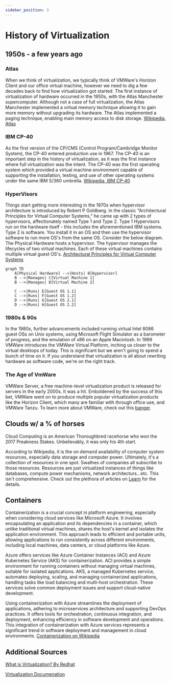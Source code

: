 ```yaml
---
sidebar_position: 3
---
```


# History of Virtualization

## 1950s - a few years ago

### Atlas

When we think of virtualization, we typically think of VMWare's Horizon Client and our office virtual machine, however we need to dig a few decades back to find how virtualization got started. The first instance of virtualization of hardware occurred in the 1950s, with the Atlas Manchester supercomputer. Although not a case of full virtualization, the Atlas Manchester implemented a virtual memory technique allowing it to gain more memory without upgrading its hardware. The Atlas implemented a paging technique, enabling main memory access to disk storage. [Wikipedia, Atlas](<https://en.wikipedia.org/wiki/Atlas_(computer)>)

### IBM CP-40

As the first version of the CP/CMS (Control Program/Cambridge Monitor System), the CP-40 entered production use in 1967. The CP-40 is an important step in the history of virtualization, as it was the first instance where full virtualization was the intent. The CP-40 was the first operating system which provided a virtual machine environment capable of supporting the installation, testing, and use of other operating systems under the same IBM S/360 umbrella. [Wikipedia, IBM CP-40](https://en.wikipedia.org/wiki/IBM_CP-40)

### HyperVisors

Things start getting more interesting in the 1970s when hypervisor architecture is introduced by Robert P Goldberg. In the classic "Architectural Principles for Virtual Computer Systems," he came up with 2 types of hypervisors, affectionately named Type 1 and Type 2. Type 1 Hypervisors run on the hardware itself - this includes the aforementioned IBM systems. Type 2 is software. You install it in an OS and then use the hypervisor software to run more OS's from the same OS. Consider the below diagram. The Physical Hardware hosts a hypervisor. The hypervisor manages the lifecycles of two virtual machines. Each of these virtual machines contains multiple virtual guest OS's. [Architectural Principles for Virtual Computer Systems](https://www.semanticscholar.org/paper/Architectural-Principles-for-Virtual-Computer-Goldberg/ff4af2d7195f109f86e1cfa326b5c25d19e3e1b1)

```mermaid
graph TD
    A[Physical Hardware] -->|Hosts| B[Hypervisor]
    B -->|Manages| C[Virtual Machine 1]
    B -->|Manages| D[Virtual Machine 2]

    C -->|Runs| E[Guest OS 1.1]
    C -->|Runs| F[Guest OS 1.2]
    D -->|Runs| G[Guest OS 2.1]
    D -->|Runs| H[Guest OS 2.2]

```

### 1980s & 90s

In the 1980s, further advancements included running virtual Intel 8086 guest OSs on Unix systems, using Microsoft Flight Simulator as a barometer of progress, and the emulation of x86 on an Apple Macintosh.
In 1999 VMWare introduces the VMWare Virtual Platform, inching us closer to the virtual desktops of today. This is significant but we aren't going to spend a bunch of time on it. If you understand that virtualization is all about rewriting hardware as software code, we're on the right track.

### The Age of VmWare

VMWare Server, a free machine-level virtualization product is released for servers in the early 2000s. It was a hit. Emboldened by the success of this bet, VMWare went on to produce multiple popular virtualization products like the Horizon Client, which many are familiar with through office use, and VMWare Tanzu. To learn more about VMWare, check out this [banger](https://tanzu.vmware.com/content/videos/vmware-tanzu-golden-pitch).

## Clouds w/ a % of horses

Cloud Computing is an American Thoroughbred racehorse who won the 2017 Preakness Stakes. Unbelievably, it was only his 4th start.

According to Wikipedia, it is the on demand availability of computer system resources, especially data storage and computer power. Ultimately, it's a collection of resources in one spot. Swathes of companies all subscribe to those resources. Resources are just virtualized instances of things like databases, compute power mechanisms, network architecturs...etc. This isn't comprehensive. Check out the plethora of articles on [Learn](https://learn.microsoft.com/) for the details.

## Containers

Containerization is a crucial concept in platform engineering, especially when considering cloud services like Microsoft Azure. It involves encapsulating an application and its dependencies in a container, which unlike traditional virtual machines, shares the host's kernel and isolates the application environment. This approach leads to efficient and portable units, allowing applications to run consistently across different environments, including local machines, data centers, or cloud platforms like Azure.

Azure offers services like Azure Container Instances (ACI) and Azure Kubernetes Service (AKS) for containerization. ACI provides a simple environment for running containers without managing virtual machines, suitable for isolated applications. AKS, a managed Kubernetes service, automates deploying, scaling, and managing containerized applications, handling tasks like load balancing and multi-host orchestration. These services solve common deployment issues and support cloud-native development.

Using containerization with Azure streamlines the deployment of applications, adhering to microservices architecture and supporting DevOps practices. It offers tools for orchestration, continuous integration, and deployment, enhancing efficiency in software development and operations. This integration of containerization with Azure services represents a significant trend in software deployment and management in cloud environments. [Containerization on Wikipedia](<https://en.wikipedia.org/wiki/Containerization_(computing)>)

## Additional Sources

[What is Virtualization? By Redhat](https://www.redhat.com/en/topics/virtualization/what-is-virtualization#history-of-virtualization)

[Virtualization Documenation](https://learn.microsoft.com/en-us/virtualization/)
